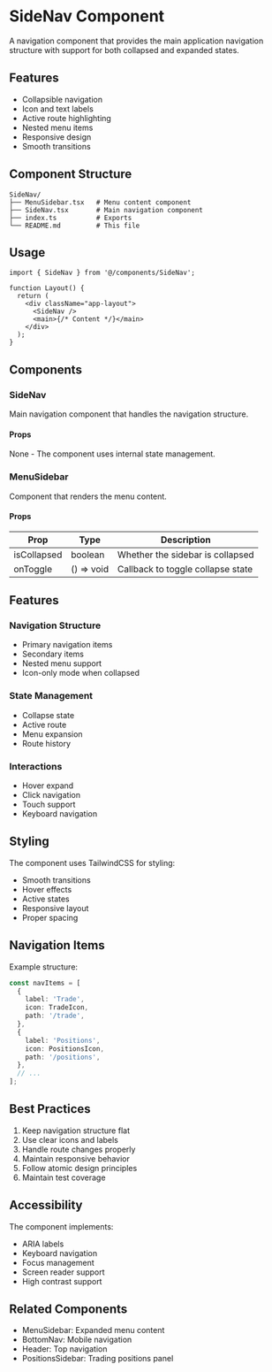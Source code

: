 # SideNav Component

A navigation component that provides the main application navigation structure with support for both collapsed and expanded states.

## Features

- Collapsible navigation
- Icon and text labels
- Active route highlighting
- Nested menu items
- Responsive design
- Smooth transitions

## Component Structure

```
SideNav/
├── MenuSidebar.tsx   # Menu content component
├── SideNav.tsx       # Main navigation component
├── index.ts          # Exports
└── README.md         # This file
```

## Usage

```tsx
import { SideNav } from '@/components/SideNav';

function Layout() {
  return (
    <div className="app-layout">
      <SideNav />
      <main>{/* Content */}</main>
    </div>
  );
}
```

## Components

### SideNav

Main navigation component that handles the navigation structure.

#### Props
None - The component uses internal state management.

### MenuSidebar

Component that renders the menu content.

#### Props

| Prop | Type | Description |
|------|------|-------------|
| isCollapsed | boolean | Whether the sidebar is collapsed |
| onToggle | () => void | Callback to toggle collapse state |

## Features

### Navigation Structure
- Primary navigation items
- Secondary items
- Nested menu support
- Icon-only mode when collapsed

### State Management
- Collapse state
- Active route
- Menu expansion
- Route history

### Interactions
- Hover expand
- Click navigation
- Touch support
- Keyboard navigation

## Styling

The component uses TailwindCSS for styling:
- Smooth transitions
- Hover effects
- Active states
- Responsive layout
- Proper spacing

## Navigation Items

Example structure:
```typescript
const navItems = [
  {
    label: 'Trade',
    icon: TradeIcon,
    path: '/trade',
  },
  {
    label: 'Positions',
    icon: PositionsIcon,
    path: '/positions',
  },
  // ...
];
```

## Best Practices

1. Keep navigation structure flat
2. Use clear icons and labels
3. Handle route changes properly
4. Maintain responsive behavior
5. Follow atomic design principles
6. Maintain test coverage

## Accessibility

The component implements:
- ARIA labels
- Keyboard navigation
- Focus management
- Screen reader support
- High contrast support

## Related Components

- MenuSidebar: Expanded menu content
- BottomNav: Mobile navigation
- Header: Top navigation
- PositionsSidebar: Trading positions panel
